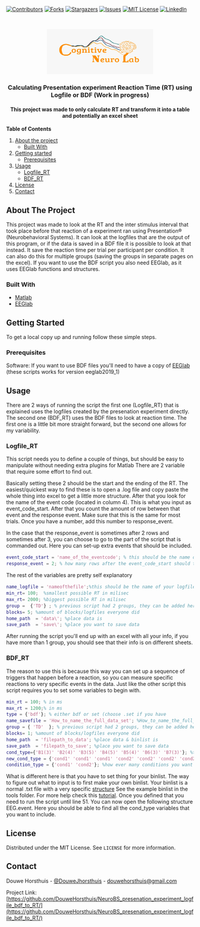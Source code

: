 <!--
This is all based on https://github.com/othneildrew/Best-README-Template, othneildrew's "best-README-Template". I only made some edits 
that I thought were making things clearer

When starting a new readme file, to avoid retyping too much info. Do a search and replace with your text editor for the following:**
`DouweHorsthuis`, `NeuroBS_presenation_experiment_logfile_bdf_to_RT`, `DouweJhorsthuis`, `douwehorsthuis@gmail.com`, `Calculating Presentation experiment RT using Logfile or BDF  `, `This project was made to only calculate RT and transform it into a table and potentially an excel sheet `, 'douwe-horsthuis-725bb9188'

If you want to use markdown or HTML but you are not familiar check: https://www.markdownguide.org/basic-syntax/#reference-style-links
-->

<!-- if you want different custom or unique shields see https://shields.io/category/build  -->
[![Contributors][contributors-shield]][contributors-url]
[![Forks][forks-shield]][forks-url]
[![Stargazers][stars-shield]][stars-url]
[![Issues][issues-shield]][issues-url]
[![MIT License][license-shield]][license-url]
[![LinkedIn][linkedin-shield]][linkedin-url]



<!-- there is no way to align things when using Markdown, so in these instances we use HTML -->
<!-- if you want to use a logo, make sure to upload your logo to your NeuroBS_presenation_experiment_logfile_bdf_to_RT, or link to another place where it's online -->

<br />
<p align="center">
  <a href="https://github.com/DouweHorsthuis/NeuroBS_presenation_experiment_logfile_bdf_to_RT/">
      <img src="images/logo.jpeg" alt="Logo" width="286" height="120">
  </a> 

<h3 align="center">Calculating Presentation experiment Reaction Time (RT) using Logfile or BDF (Work in progress) </h3>

<h4 align="center">This project was made to only calculate RT and transform it into a table and potentially an excel sheet </h4>

<!-- I think the table of contents is cleaner and more readable in markdown, so using markdown for these parts
the basics are, put whatever you want to show up in [] put whatever you want to link to in () the linking part cannot
have any spaces/characters, replaces spaces with - (_ does not work) the numbering should be indifferent (as you can see below) -->

**Table of Contents**
  
1. [About the project](#about-the-project)
    - [Built With](#built-with)
2. [Getting started](#getting-started)
    - [Prerequisites](#prerequisites)  
3. [Usage](#usage)
    - [Logfile_RT](#logfile_rt)
    - [BDF_RT](#BDF_RT)
3. [License](#license)
3. [Contact](#contact)






<!-- ABOUT THE PROJECT -->
## About The Project
This project was made to look at the RT and the inter stimulus interval that took place before that reaction of a experiment ran using Presentation® (Neurobehavioral Systems). It can look at the logfiles that are the output of this program, or if the data is saved in a BDF file it is possible to look at that instead. It save the reaction time per trial per participant per condition. It can also do this for multiple groups (saving the groups in separate pages on the excel). If you want to use the BDF script you also need EEGlab, as it uses EEGlab functions and structures.


### Built With

* [Matlab](https://www.mathworks.com/)
* [EEGlab](https://sccn.ucsd.edu/eeglab/index.php)

<!-- GETTING STARTED -->
## Getting Started

To get a local copy up and running follow these simple steps.

### Prerequisites
Software: If you want to use BDF files you'll need to have a copy of [EEGlab](https://sccn.ucsd.edu/eeglab/download.php) (these scripts works for version eeglab2019_1)


<!-- USAGE EXAMPLES -->
## Usage

There are 2 ways of running the script the first one (Logfile_RT) that is explained uses the logfiles created by the presenation experiment directly. The second one (BDF_RT) uses the BDF files to look at reaction time. The first one is a little bit more straight forward, but the second one allows for my variability. 

### Logfile_RT
This script needs you to define a couple of things, but should be easy to manipulate without needing extra plugins for Matlab
There are 2 variable that require some effort to find out. 

Basically setting these 2 should be the start and the ending of the RT. The easiest/quickest way to find these is to open a .log file and copy paste the whole thing into excel to get a little more structure. After that you look for the name of the event code (located in column 4). This is what you input as event_code_start. After that you count the amount of row between that event and the response event. Make sure that this is the same for most trials. Once you have a number, add this number to response_event. 

In the case that the response_event is sometimes after 2 rows and sometimes after 3, you can choose to go to the part of the script that is commanded out. Here you can set-up extra events that should be included. 
```matlab
event_code_start = 'name_of_the_eventcode'; % this should be the name of the event code (column 4) in the logfile, that starts the RT
response_event = 2; % how many rows after the event_code_start should the response happen.
```
The rest of the variables are pretty self explanatory

```matlab
name_logfile = 'nameofthefile';%this should be the name of your logfile, without the ID, it normally has the paradigm name
min_rt= 100;  %smallest possible RT in milisec
max_rt= 2000; %biggest possible RT in milisec
group =  {'TD'} ; % previous script had 2 groups, they can be added here. if you do update check line 22
blocks= 5; %amount of blocks/logfiles everyone did
home_path  = 'data\'; %place data is
save_path  = 'save\'; %place you want to save data
```
After running the script you'll end up with an excel with all your info, if you have more than 1 group, you should see that their info is on different sheets.
### BDF_RT
The reason to use this is because this way you can set up a sequence of triggers that happen before a reaction, so you can measure specific reactions to very specific events in the data. Just like the other script this script requires you to set some variables to begin with. 

```matlab
min_rt = 100; % in ms
max_rt = 1200;% in ms
type = {'bdf'}; % either bdf or set (choose .set if you have
name_savefile = 'How_to_name_the_full_data_set'; %How_to_name_the_full_data_set
group = { 'TD'  }; % previous script had 2 groups, they can be added here if needed , but also change the names of line 25 and 27 according
blocks= 1; %amount of blocks/logfiles everyone did
home_path  = 'filepath_to_data'; %place data & binlist is
save_path  = 'filepath_to_save'; %place you want to save data
cond_type={'B1(3)' 'B2(4)' 'B3(5)' 'B4(5)' 'B5(4)' 'B6(3)' 'B7(3)'}; %these are the bins you created in the binlist (bin number followed by first trigger number)
new_cond_type = {'cond1' 'cond1' 'cond1' 'cond2' 'cond2' 'cond2' 'cond2'}; %these will be the new names of the bins, to make it more clear.
condition_type = {'cond1' 'cond2'}; %how ever many conditions you want to plot can be assigned here
```
What is different here is that you have to set thing for your binlist. The way to figure out what to input is to first make your own binlist. Your binlist is a normal .txt file with a very specific [structure](https://github.com/DouweHorsthuis/NeuroBS_presenation_experiment_logfile_bdf_to_RT/blob/main/images/binlist.png)
See the example binlist in the tools folder. For more help check this [tutorial](https://github.com/lucklab/erplab/wiki/ERP-Bin-Operations).
Once you defined that you need to run the script until line 51. You can now open the following structure EEG.event. Here you should be able to find all the cond_type variables that you want to include. 

<!-- LICENSE -->
## License

Distributed under the MIT License. See `LICENSE` for more information.



<!-- CONTACT -->
## Contact

Douwe Horsthuis - [@DouweJhorsthuis](https://twitter.com/DouweJhorsthuis) - douwehorsthuis@gmail.com

Project Link: [https://github.com/DouweHorsthuis/NeuroBS_presenation_experiment_logfile_bdf_to_RT/](https://github.com/DouweHorsthuis/NeuroBS_presenation_experiment_logfile_bdf_to_RT/)




<!-- MARKDOWN LINKS & IMAGES -->
<!-- https://www.markdownguide.org/basic-syntax/#reference-style-links -->
[contributors-shield]: https://img.shields.io/github/contributors/DouweHorsthuis/NeuroBS_presenation_experiment_logfile_bdf_to_RT.svg?style=for-the-badge
[contributors-url]: https://github.com/DouweHorsthuis/NeuroBS_presenation_experiment_logfile_bdf_to_RT/graphs/contributors
[forks-shield]: https://img.shields.io/github/forks/DouweHorsthuis/NeuroBS_presenation_experiment_logfile_bdf_to_RT.svg?style=for-the-badge
[forks-url]: https://github.com/DouweHorsthuis/NeuroBS_presenation_experiment_logfile_bdf_to_RT/network/members
[stars-shield]: https://img.shields.io/github/stars/DouweHorsthuis/NeuroBS_presenation_experiment_logfile_bdf_to_RT.svg?style=for-the-badge
[stars-url]: https://github.com/DouweHorsthuis/NeuroBS_presenation_experiment_logfile_bdf_to_RT/stargazers
[issues-shield]: https://img.shields.io/github/issues/DouweHorsthuis/NeuroBS_presenation_experiment_logfile_bdf_to_RT.svg?style=for-the-badge
[issues-url]: https://github.com/DouweHorsthuis/NeuroBS_presenation_experiment_logfile_bdf_to_RT/issues
[license-shield]: https://img.shields.io/github/license/DouweHorsthuis/NeuroBS_presenation_experiment_logfile_bdf_to_RT.svg?style=for-the-badge
[license-url]: https://github.com/DouweHorsthuis/NeuroBS_presenation_experiment_logfile_bdf_to_RT/blob/master/LICENSE.txt
[linkedin-shield]: https://img.shields.io/badge/-LinkedIn-black.svg?style=for-the-badge&logo=linkedin&colorB=555
[linkedin-url]: https://linkedin.com/in/douwe-horsthuis-725bb9188